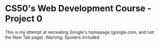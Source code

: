 # CS50's Web Development Course - Project 0
This is my attempt at recreating Google's homepage (google.com, and not the New Tab page). 
Warning: Spoilers included.
